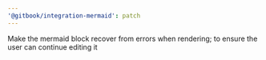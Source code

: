 ```yaml
---
'@gitbook/integration-mermaid': patch
---
```


Make the mermaid block recover from errors when rendering; to ensure the user can continue editing it

